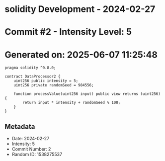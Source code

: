 ﻿# solidity Development - 2024-02-27
# Commit #2 - Intensity Level: 5
# Generated on: 2025-06-07 11:25:48
```solidity
pragma solidity ^0.8.0;

contract DataProcessor2 {
    uint256 public intensity = 5;
    uint256 private randomSeed = 984556;

    function processValue(uint256 input) public view returns (uint256) {
        return input * intensity + randomSeed % 100;
    }
}
```
## Metadata
- Date: 2024-02-27
- Intensity: 5
- Commit Number: 2
- Random ID: 1538275537
